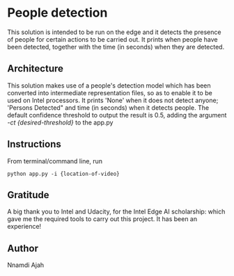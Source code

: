 # People detection 

This solution is intended to be run on the edge and it detects the presence of people for certain actions to be carried out. It prints when people have been detected, together with the time (in seconds) when they are detected.

## Architecture
This solution makes use of a people's detection model which has been converted into intermediate representation files, so as to enable it to be used on Intel processors. It prints 'None' when it does not detect anyone; 'Persons Detected" and time (in seconds) when it detects people. The default confidence threshold to output the result is 0.5, adding the argument _-ct {desired-threshold}_ to the app.py


## Instructions

From terminal/command line, run

```
python app.py -i {location-of-video}
```

## Gratitude
A big thank you to Intel and Udacity, for the Intel Edge AI scholarship: which gave me the required tools to carry out this project. It has been an experience!

## Author
Nnamdi Ajah
